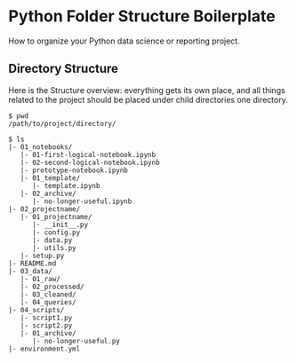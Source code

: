 # Python Folder Structure Boilerplate

How to organize your Python data science or reporting project.

## Directory Structure

Here is the Structure overview: everything gets its own place, and all things related to the project should be placed under child directories one directory.

    $ pwd
    /path/to/project/directory/

    $ ls
    |- 01_notebooks/
       |- 01-first-logical-notebook.ipynb
       |- 02-second-logical-notebook.ipynb
       |- prototype-notebook.ipynb
       |- 01_template/
          |- template.ipynb
       |- 02_archive/
    	  |- no-longer-useful.ipynb
    |- 02_projectname/
       |- 01_projectname/
    	  |- __init__.py
    	  |- config.py
    	  |- data.py
    	  |- utils.py
       |- setup.py
    |- README.md
    |- 03_data/
       |- 01_raw/
       |- 02_processed/
       |- 03_cleaned/
       |- 04_queries/
    |- 04_scripts/
       |- script1.py
       |- script2.py
       |- 01_archive/
          |- no-longer-useful.py
    |- environment.yml
